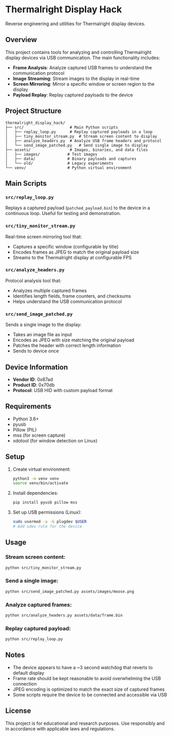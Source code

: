 # Thermalright Display Hack

Reverse engineering and utilities for Thermalright display devices.

## Overview

This project contains tools for analyzing and controlling Thermalright display devices via USB communication. The main functionality includes:

- **Frame Analysis**: Analyze captured USB frames to understand the communication protocol
- **Image Streaming**: Stream images to the display in real-time
- **Screen Mirroring**: Mirror a specific window or screen region to the display
- **Payload Replay**: Replay captured payloads to the device

## Project Structure

```
thermalright_display_hack/
├── src/                    # Main Python scripts
│   ├── replay_loop.py      # Replay captured payloads in a loop
│   ├── tiny_monitor_stream.py  # Stream screen content to display
│   ├── analyze_headers.py  # Analyze USB frame headers and protocol
│   └── send_image_patched.py   # Send single image to display
├── assets/                 # Images, binaries, and data files
│   ├── images/            # Test images
│   ├── data/              # Binary payloads and captures
│   └── old/               # Legacy experiments
└── venv/                  # Python virtual environment
```

## Main Scripts

### `src/replay_loop.py`
Replays a captured payload (`patched_payload.bin`) to the device in a continuous loop. Useful for testing and demonstration.

### `src/tiny_monitor_stream.py`
Real-time screen mirroring tool that:
- Captures a specific window (configurable by title)
- Encodes frames as JPEG to match the original payload size
- Streams to the Thermalright display at configurable FPS

### `src/analyze_headers.py`
Protocol analysis tool that:
- Analyzes multiple captured frames
- Identifies length fields, frame counters, and checksums
- Helps understand the USB communication protocol

### `src/send_image_patched.py`
Sends a single image to the display:
- Takes an image file as input
- Encodes as JPEG with size matching the original payload
- Patches the header with correct length information
- Sends to device once

## Device Information

- **Vendor ID**: 0x87ad
- **Product ID**: 0x70db
- **Protocol**: USB HID with custom payload format

## Requirements

- Python 3.6+
- pyusb
- Pillow (PIL)
- mss (for screen capture)
- xdotool (for window detection on Linux)

## Setup

1. Create virtual environment:
   ```bash
   python3 -m venv venv
   source venv/bin/activate
   ```

2. Install dependencies:
   ```bash
   pip install pyusb pillow mss
   ```

3. Set up USB permissions (Linux):
   ```bash
   sudo usermod -a -G plugdev $USER
   # Add udev rule for the device
   ```

## Usage

### Stream screen content:
```bash
python src/tiny_monitor_stream.py
```

### Send a single image:
```bash
python src/send_image_patched.py assets/images/moose.png
```

### Analyze captured frames:
```bash
python src/analyze_headers.py assets/data/frame.bin
```

### Replay captured payload:
```bash
python src/replay_loop.py
```

## Notes

- The device appears to have a ~3 second watchdog that reverts to default display
- Frame rate should be kept reasonable to avoid overwhelming the USB connection
- JPEG encoding is optimized to match the exact size of captured frames
- Some scripts require the device to be connected and accessible via USB

## License

This project is for educational and research purposes. Use responsibly and in accordance with applicable laws and regulations.
